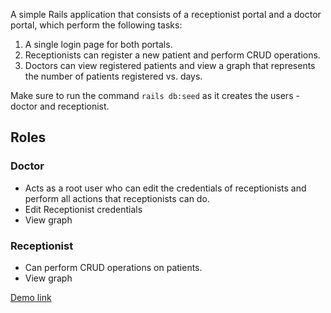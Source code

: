 A simple Rails application that consists of a receptionist portal and a doctor portal, which perform the following tasks:

1. A single login page for both portals.
2. Receptionists can register a new patient and perform CRUD operations.
3. Doctors can view registered patients and view a graph that represents the number of patients registered vs. days.

Make sure to run the command `rails db:seed` as it creates the users - doctor and receptionist.

## Roles

### Doctor
- Acts as a root user who can edit the credentials of receptionists and perform all actions that receptionists can do.
- Edit Receptionist credentials
- View graph

### Receptionist
- Can perform CRUD operations on patients.
- View graph

[Demo link](https://www.loom.com/share/1f19bda2971d4362af56c515e5061122?sid=f74035c2-f2ae-4de5-b474-4ca369d451e8)
